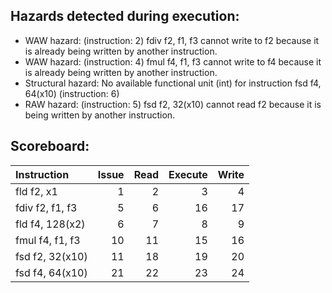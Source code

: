## Hazards detected during execution:
- WAW hazard: (instruction: 2) fdiv f2, f1, f3 cannot write to f2 because it is already being written by another instruction.
- WAW hazard: (instruction: 4) fmul f4, f1, f3 cannot write to f4 because it is already being written by another instruction.
- Structural hazard: No available functional unit (int) for instruction fsd f4, 64(x10) (instruction: 6)
- RAW hazard: (instruction: 5) fsd f2, 32(x10) cannot read f2 because it is being written by another instruction.

## Scoreboard:
| Instruction     |   Issue |   Read |   Execute |   Write |
|:----------------|--------:|-------:|----------:|--------:|
| fld f2, x1      |       1 |      2 |         3 |       4 |
| fdiv f2, f1, f3 |       5 |      6 |        16 |      17 |
| fld f4, 128(x2) |       6 |      7 |         8 |       9 |
| fmul f4, f1, f3 |      10 |     11 |        15 |      16 |
| fsd f2, 32(x10) |      11 |     18 |        19 |      20 |
| fsd f4, 64(x10) |      21 |     22 |        23 |      24 |
